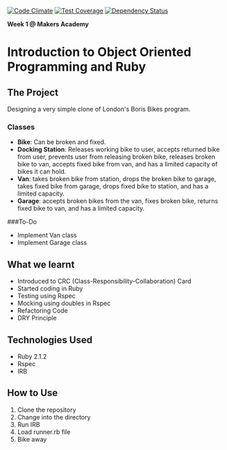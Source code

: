 [![Code Climate](https://codeclimate.com/github/zrasool88/boris_bikes/badges/gpa.svg)](https://codeclimate.com/github/zrasool88/boris_bikes) [![Test Coverage](https://codeclimate.com/github/zrasool88/boris_bikes/badges/coverage.svg)](https://codeclimate.com/github/zrasool88/boris_bikes) [![Dependency Status](https://gemnasium.com/zrasool88/boris_bikes.svg)](https://gemnasium.com/zrasool88/boris_bikes)

**Week 1 @ Makers Academy**

# Introduction to Object Oriented Programming and Ruby


## The Project

Designing a very simple clone of London's Boris Bikes program.

### Classes
* **Bike**: Can be broken and fixed.
* **Docking Station**: Releases working bike to user, accepts returned bike from user, prevents user from releasing broken bike, releases broken bike to van, accepts fixed bike from van, and has a limited capacity of bikes it can hold.
* **Van**: takes broken bike from station, drops the broken bike to garage, takes fixed bike from garage, drops fixed bike to station, and has a limited capacity.
* **Garage**: accepts broken bikes from the van, fixes broken bike, returns fixed bike to van, and has a limited capacity.

###To-Do
* Implement Van class
* Implement Garage class

## What we learnt
* Introduced to CRC (Class-Responsibility-Collaboration) Card
* Started coding in Ruby
* Testing using Rspec
* Mocking using doubles in Rspec
* Refactoring Code
* DRY Principle

## Technologies Used
* Ruby 2.1.2
* Rspec
* IRB

## How to Use
1. Clone the repository
2. Change into the directory
3. Run IRB
4. Load runner.rb file
5. Bike away
